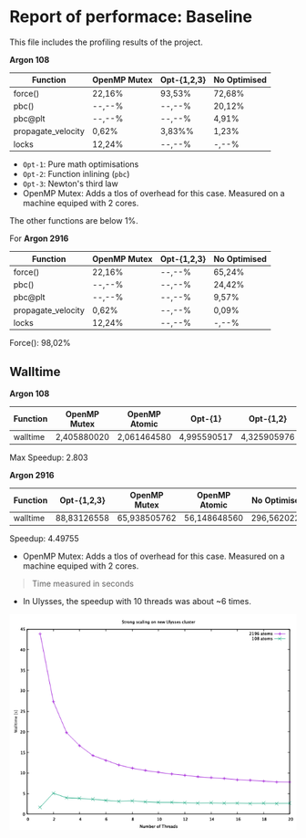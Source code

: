 # Report of performace: Baseline

This file includes the profiling results of the project. 

**Argon 108**

|    Function        | OpenMP Mutex   | Opt-{1,2,3} | No Optimised |
|--------------------|----------------|-------------|--------------|
| force()            | 22,16%         | 93,53%      | 72,68%       |
| pbc()              | --,--%         | --,--%      | 20,12%       |
| pbc@plt            | --,--%         | --,--%      | 4,91%        |
| propagate_velocity | 0,62%          | 3,83%%      | 1,23%        |
| locks              | 12,24%         | --,--%      | -,--%        |

* `Opt-1`: Pure math optimisations
* `Opt-2`: Function inlining (`pbc`)
* `Opt-3`: Newton's third law
* OpenMP Mutex: Adds a tlos of overhead for this case. Measured on a machine
equiped with 2 cores.

The other functions are below 1%.

For **Argon 2916**

|    Function        | OpenMP Mutex   | Opt-{1,2,3} | No Optimised |
|--------------------|----------------|-------------|--------------|
| force()            | 22,16%         | --,--%      | 65,24%       |
| pbc()              | --,--%         | --,--%      | 24,42%       |
| pbc@plt            | --,--%         | --,--%      | 9,57%        |
| propagate_velocity | 0,62%          | --,--%      | 0,09%        |
| locks              | 12,24%         | --,--%      | -,--%        |

Force(): 98,02%

## Walltime 

**Argon 108**

| Function | OpenMP Mutex | OpenMP Atomic | Opt-{1}     | Opt-{1,2}   | Opt-{1,2,3} | No Optimised |
| -------- | ------------ | ------------- | ----------- | ----------- | ----------- | ------------ |
| walltime | 2,405880020  | 2,061464580   | 4,995590517 | 4,325905976 | 2,285692580 | 6,407873303  |

Max Speedup: 2.803


**Argon 2916**

| Function | Opt-{1,2,3} | OpenMP Mutex | OpenMP Atomic | No Optimised |
| -------- | ----------- | ------------ | ------------- | ------------ |
| walltime | 88,83126558 | 65,938505762 | 56,148648560  | 296,5620224  |

Speedup: 4.49755

* OpenMP Mutex: Adds a tlos of overhead for this case. Measured on a machine
equiped with 2 cores.

> Time measured in seconds

* In Ulysses, the speedup with 10 threads was about ~6 times.

![](strong_scaling.png)
